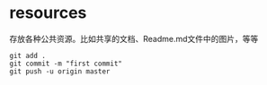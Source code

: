 # resources
存放各种公共资源。比如共享的文档、Readme.md文件中的图片，等等

```
git add .
git commit -m "first commit"
git push -u origin master
```
